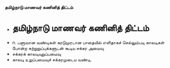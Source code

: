 **தமிழ்நாடு மாணவர் கணினித் திட்டம்**
- # தமிழ்நாடு மாணவர் கணினித் திட்டம்
- n. பளுவான வண்டிகள் கரடுமுரடான பாதையில் எளிதாகச் செல்லும்படி காலடிகள் போன்ற சுற்றுறுப்புக்களுடன் கூடிய சக்கர அமைவு
- சக்கரக் காலடியுறுப்பமைவு
- காலடி உறுப்பமைவுச் சக்கரமுடைய வண்டி.

